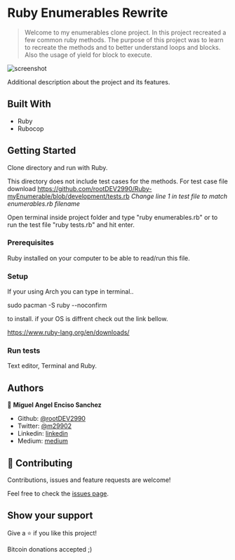 # Ruby Enumerables Rewrite

>  Welcome to my enumerables clone project. In this project recreated a few common ruby methods. The purpose of this project was to learn to recreate the methods and to better understand loops and blocks. Also the usage of yield for block to execute. 

![screenshot](./screenshot.png)

Additional description about the project and its features.

## Built With

- Ruby
- Rubocop

## Getting Started

Clone directory and run with Ruby.

This directory does not include test cases for the methods. For test case file download https://github.com/rootDEV2990/Ruby-myEnumerable/blob/development/tests.rb
*Change line 1 in test file to match enumerables.rb filename*

Open terminal inside project folder and type "ruby enumerables.rb" or to run the test file "ruby tests.rb" and hit enter.


### Prerequisites

Ruby installed on your computer to be able to read/run this file. 

### Setup

If your using Arch you can type in terminal.. 

sudo pacman -S ruby --noconfirm 

to install. if your OS is diffrent check out the link bellow.

https://www.ruby-lang.org/en/downloads/

### Run tests

Text editor, Terminal and Ruby.

## Authors

👤 **Miguel Angel Enciso Sanchez**

- Github: [@rootDEV2990](https://github.com/rootDEV2990)
- Twitter: [@m29902](https://twitter.com/m29902)
- Linkedin: [linkedin](https://www.linkedin.com/in/miguel-enciso-6474741a1/)
- Medium: [medium](https://medium.com/@website.dev)


## 🤝 Contributing

Contributions, issues and feature requests are welcome!

Feel free to check the [issues page](issues/).

## Show your support

Give a ⭐️ if you like this project!

Bitcoin donations accepted ;)
